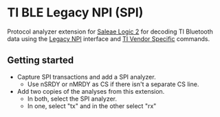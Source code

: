 
# TI BLE Legacy NPI (SPI)

Protocol analyzer extension for [Saleae Logic 2][1] for decoding TI Bluetooth
data using the [Legacy NPI][2] interface and [TI Vendor Specific][3] commands.

[1]: https://www.saleae.com/downloads
[2]: https://software-dl.ti.com/simplelink/esd/simplelink_cc13x2_26x2_sdk/3.30.00.03/exports/docs/ble5stack/ble_user_guide/html/ble-stack-common/npi-index.html
[3]: https://software-dl.ti.com/simplelink/esd/simplelink_cc13x2_sdk/1.60.00.29_new/exports/docs/ble5stack/vendor_specific_guide/BLE_Vendor_Specific_HCI_Guide/hci_interface.html

## Getting started

* Capture SPI transactions and add a SPI analyzer.
  * Use nSRDY or nMRDY as CS if there isn't a separate CS line.
* Add two copies of the analyses from this extension.
  * In both, select the SPI analyzer.
  * In one, select "tx" and in the other select "rx"
